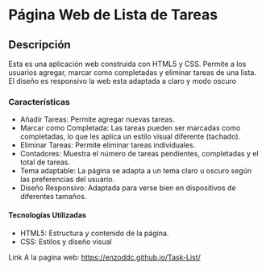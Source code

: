 <h1>Página Web de Lista de Tareas</h1>
<h2>Descripción</h2>
Esta es una aplicación web construida con HTML5 y CSS. Permite a los usuarios agregar, marcar como completadas y eliminar tareas de una lista. El diseño es responsivo
la web esta adaptada a claro y modo oscuro

<h3>Características</h3>
<ul>
    <li>Añadir Tareas: Permite agregar nuevas tareas.</li>
    <li>Marcar como Completada: Las tareas pueden ser marcadas como completadas, lo que les aplica un estilo visual diferente (tachado).</li>
    <li>Eliminar Tareas: Permite eliminar tareas individuales.</li>
    <li>Contadores: Muestra el número de tareas pendientes, completadas y el total de tareas.</li>
    <li>Tema adaptable: La página se adapta a un tema claro u oscuro según las preferencias del usuario.</li>
    <li>Diseño Responsivo: Adaptada para verse bien en dispositivos de diferentes tamaños.</li>
</ul>

<h4>Tecnologías Utilizadas</h4>
<ul>
    <li>HTML5: Estructura y contenido de la página.</li>
    <li>CSS: Estilos y diseño visual</li>
</ul>

Link A la pagina web: https://enzoddc.github.io/Task-List/

